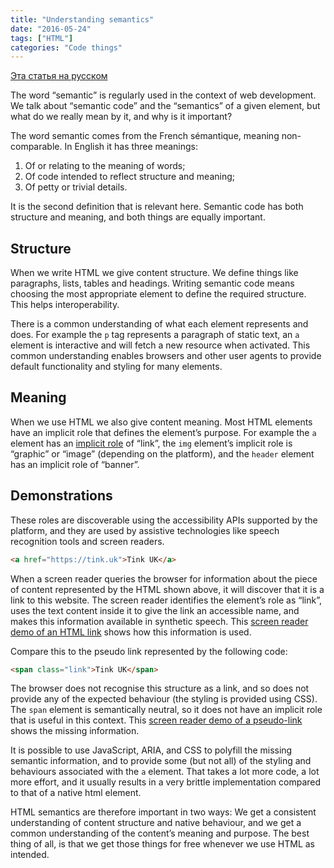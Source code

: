 ```yaml
---
title: "Understanding semantics"
date: "2016-05-24"
tags: ["HTML"]
categories: "Code things"
---
```


[Эта статья на русском](https://css-live.ru/articles/ponimanie-semantiki.html)

The word “semantic” is regularly used in the context of web development. We talk about “semantic code” and the “semantics” of a given element, but what do we really mean by it, and why is it important?

The word semantic comes from the French sémantique, meaning non-comparable. In English it has three meanings:

1. Of or relating to the meaning of words;
2. Of code intended to reflect structure and meaning;
3. Of petty or trivial details.

It is the second definition that is relevant here. Semantic code has both structure and meaning, and both things are equally important.

## Structure

When we write HTML we give content structure. We define things like paragraphs, lists, tables and headings. Writing semantic code means choosing the most appropriate element to define the required structure. This helps interoperability.

There is a common understanding of what each element represents and does. For example the `p` tag represents a paragraph of static text, an `a` element is interactive and will fetch a new resource when activated. This common understanding enables browsers and other user agents to provide default functionality and styling for many elements.

## Meaning

When we use HTML we also give content meaning. Most HTML elements have an implicit role that defines the element’s purpose. For example the `a` element has an [implicit role](https://www.w3.org/TR/html-aam-1.0/) of “link”, the `img` element’s implicit role is “graphic” or “image” (depending on the platform), and the `header` element has an implicit role of “banner”.

## Demonstrations

These roles are discoverable using the accessibility APIs supported by the platform, and they are used by assistive technologies like speech recognition tools and screen readers.

```html
<a href="https://tink.uk">Tink UK</a>
```

When a screen reader queries the browser for information about the piece of content represented by the HTML shown above, it will discover that it is a link to this website. The screen reader identifies the element’s role as “link”, uses the text content inside it to give the link an accessible name, and makes this information available in synthetic speech. This [screen reader demo of an HTML link](https://www.youtube.com/watch?v=uGlFlv6UWHY) shows how this information is used.

Compare this to the pseudo link represented by the following code:

```html
<span class="link">Tink UK</span>
```

The browser does not recognise this structure as a link, and so does not provide any of the expected behaviour (the styling is provided using CSS). The `span` element is semantically neutral, so it does not have an implicit role that is useful in this context. This [screen reader demo of a pseudo-link](https://www.youtube.com/watch?v=xs7Xh7011m4) shows the missing information.

It is possible to use JavaScript, ARIA, and CSS to polyfill the missing semantic information, and to provide some (but not all) of the styling and behaviours associated with the `a` element. That takes a lot more code, a lot more effort, and it usually results in a very brittle implementation compared to that of a native html element.

HTML semantics are therefore important in two ways: We get a consistent understanding of content structure and native behaviour, and we get a common understanding of the content’s meaning and purpose. The best thing of all, is that we get those things for free whenever we use HTML as intended.
